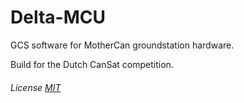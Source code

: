 # Delta-MCU

GCS software for MotherCan groundstation hardware.

Build for the Dutch CanSat competition.

###### License [MIT](https://github.com/Stanislascollege-CanSat/Delta-MCU/blob/master/LICENSE)

